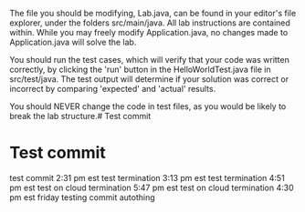The file you should be modifying, Lab.java, can be found in your editor's file explorer, under the folders src/main/java. All lab instructions are contained within. While you may freely modify Application.java, no changes made to Application.java will solve the lab.

You should run the test cases, which will verify that your code was written correctly, by clicking the 'run' button in the HelloWorldTest.java file in src/test/java. The test output will determine if your solution was correct or incorrect by comparing 'expected' and 'actual' results.

You should NEVER change the code in test files, as you would be likely to break the lab structure.# Test commit
# Test commit
test commit 2:31 pm est
test termination 3:13 pm est
test termination 4:51 pm est
test on cloud termination 5:47 pm est
test on cloud termination 4:30 pm est friday
testing commit autothing